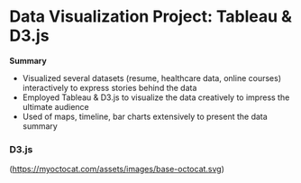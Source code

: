 # Data Visualization Project: Tableau & D3.js

**Summary**
- Visualized several datasets (resume, healthcare data, online courses) interactively to express stories behind the data
- Employed Tableau & D3.js to visualize the data creatively to impress the ultimate audience
- Used of maps, timeline, bar charts extensively to present the data summary

### D3.js
(https://myoctocat.com/assets/images/base-octocat.svg)
